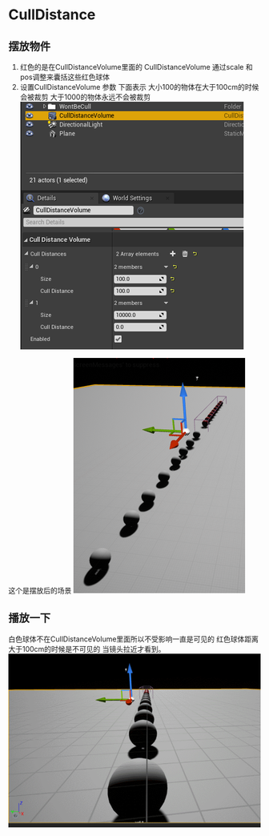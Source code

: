 # CullDistance

## 摆放物件

1. 红色的是在CullDistanceVolume里面的 CullDistanceVolume 通过scale 和 pos调整来囊括这些红色球体
2. 设置CullDistanceVolume 参数
下面表示 大小100的物体在大于100cm的时候会被裁剪 大于1000的物体永远不会被裁剪
![](Img/2021-07-21-15-22-13.png)

这个是摆放后的场景
![](Img/2021-07-21-15-23-18.png)


## 播放一下
白色球体不在CullDistanceVolume里面所以不受影响一直是可见的 红色球体距离大于100cm的时候是不可见的 当镜头拉近才看到。
![](Img/demo.gif)
